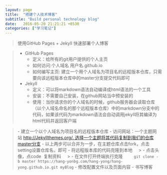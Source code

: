 ```yaml
---
layout: page
title:  "搭建个人技术博客"
subtitle: "Build personal technology blog"
date:   2016-05-20 21:21:21 +0530
categories: ["学习笔记"]
---
```


> 使用GitHub Pages + Jekyll 快速部署个人博客

> - GitHub Pages
>   - 定义：给所有的git用户提供的个人主页
>   - 如何访问:个人域名 用户名.github.io
>   - 如何编写主页: 建立一个用个人域名为项目名的远程版本仓库，只需要向该远程版本仓库中的master分支提交代码即可
> - Jekyll
>   - 定义：可以将markdown语法自动编译成html语法的一个工具
>   - 安装：不需要自己安装，在github网站当中预安装的
>   - 使用：当你请求你的个人域名的时候，github服务器会读取仓库（以个人域名命名的那个远程版本仓库）中的markdown分支中的代码，如果该代码为markdown语法会自动调用jekyll将其编译为html代码并返回客户端

> - 建立一个以个人域名为项目名的远程版本仓库
> - 访问网站：一个主题网站 http://Jekyllthemes.org/. 选择一个主题将其代码复制到我们的仓库master分支
> - 以上两步可以合并为一步，在主题仓库点击fork，点击setting设置仓库名，即可
> - 将远程版本库的代码克隆到本地
    > - 点击头像，点code  复制资料
    > - 在文件打开终端执行克隆 
       `git clone -b master https://hang-yonbg.com/hang-yong/hang-yong.github.io.git myBlog`
> - 修改配置文件以及页面内容
> - 书写博客